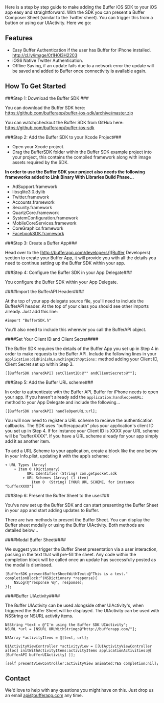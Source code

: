 Here is a step by step guide to make adding the Buffer iOS SDK to your iOS app easy and straightforward. With the SDK you can present a Buffer Composer Sheet (similar to the Twitter sheet). You can trigger this from a button or using our UIActivity. Here we go:

## Features

* Easy Buffer Authentication if the user has Buffer for iPhone installed. http://cl.ly/image/0t1H0l3H2203
* iOS6 Native Twitter Authentication.  
* Offline Saving, if an update fails due to a network error the update will be saved and added to Buffer once connectivity is available again.


## How To Get Started

###Step 1: Download the Buffer SDK ###

You can download the Buffer SDK here: https://github.com/bufferapp/buffer-ios-sdk/archive/master.zip

You can watch/checkout the Buffer SDK from GitHub here: https://github.com/bufferapp/buffer-ios-sdk

###Step 2: Add the Buffer SDK to your Xcode Project###

- Open your Xcode project.
- Drag the BufferSDK folder within the Buffer SDK example project into your project, this contains the compiled framework along with image assets required by the SDK.

**In order to use the Buffer SDK your project also needs the following frameworks added to Link Binary With Libraries Build Phase...**
- AdSupport.framework
- libsqlite3.0.dylib
- Twitter.framework
- Accounts.framework
- Security.framework
- QuartzCore.framework
- SystemConfiguration.framework
- MobileCoreServices.framework
- CoreGraphics.framework
- [FacebookSDK.framework](https://github.com/facebook/facebook-ios-sdk)


###Step 3: Create a Buffer App###

Head over to the [http://bufferapp.com/developers/](Buffer Developers) section to create your Buffer App, it will provide you with all the details you need to continue setting up the Buffer SDK within your app.


###Step 4: Configure the Buffer SDK in your App Delegate###

You configure the Buffer SDK within your App Delegate.

####Import the BufferAPI Header####

At the top of your app delegate source file, you'll need to include the BufferAPI header. At the top of your class you should see other imports already. Just add this line:

	#import "BufferSDK.h"
   
You'll also need to include this wherever you call the BufferAPI object.

####Set Your Client ID and Client Secret####

The Buffer SDK requires the details of the Buffer App you set up in Step 4 in order to make requests to the Buffer API. Include the following lines in your `application:didFinishLaunchingWithOptions:` method adding your Client ID, Client Secret set up within Step 3.

    [[BufferSDK sharedAPI] setClientID:@"" andClientSecret:@""];


###Step 5: Add the Buffer URL scheme###

In order to authenticate with the Buffer API, Buffer for iPhone needs to open your app. If you haven't already add the `application:handleopenURL:` method to your App Delegate and include the following...

    [[BufferSDK sharedAPI] handleOpenURL:url];
    
You will now need to register a URL scheme to recieve the authentication callbacks. The SDK uses "bufferappauth" plus your application's client ID you set up in Step 4. If for instance your Client ID is XXXX your URL scheme will be "bufferXXXX". If you have a URL scheme already for your app simply add it as another item.
    
To add a URL Scheme to your application, create a block like the one below in your Info.plist, updating it with the app’s scheme:

	▾ URL Types (Array)
		▾ Item 0 (Dictionary)
			  URL Identifier (String) com.getpocket.sdk
			▾ URL Schemes (Array) (1 item)
				Item 0	(String) [YOUR URL SCHEME, for instance "bufferXXXX"]


###Step 6: Present the Buffer Sheet to the user###

You've now set up the Buffer SDK and can start presenting the Buffer Sheet in your app and start adding updates to Buffer.

There are two methods to present the Buffer Sheet. You can display the Buffer sheet modally or using the Buffer UIActivity. Both methods are detailed below...

####Modal Buffer Sheet####

We suggest you trigger the Buffer Sheet presentation via a user interaction, passing in the text that will pre-fill the sheet. Any code within the completion block will be called once an update has successfully posted as the modal is dismissed. 

    [BufferSDK presentBufferSheetWithText:@"This is a test." completionBlock:^(NSDictionary *response){
        NSLog(@"response %@", response);
    }];


####Buffer UIActivity####

The Buffer UIActivity can be used alongside other UIActivity's, when triggered the Buffer Sheet will be displayed. The UIActivity can be used with NSString or NSURL activity items.

    NSString *text = @"I'm using the Buffer SDK UIActivity";
    NSURL *url = [NSURL URLWithString:@"http://bufferapp.com/"];
    
    NSArray *activityItems = @[text, url];
    
    UIActivityViewController *activityView = [[UIActivityViewController alloc] initWithActivityItems:activityItems applicationActivities:@[ [BufferAPI bufferUIActivity] ]];

    [self presentViewController:activityView animated:YES completion:nil];
    

## Contact

We'd love to help with any questions you might have on this. Just drop us an email [api@bufferapp.com](mailto:api@bufferapp.com) any time.